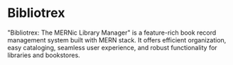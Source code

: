 # Bibliotrex
"Bibliotrex: The MERNic Library Manager" is a feature-rich book record management system built with MERN stack. It offers efficient organization, easy cataloging, seamless user experience, and robust functionality for libraries and bookstores.
